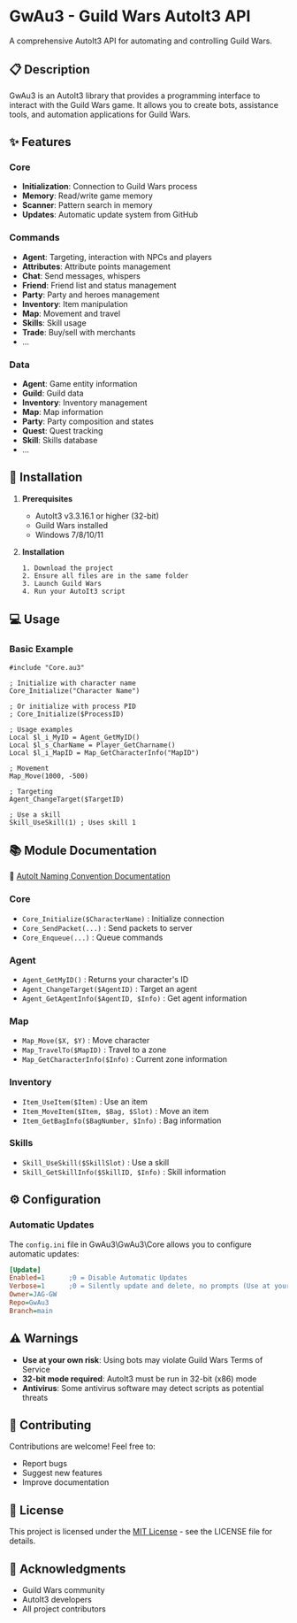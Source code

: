 # GwAu3 - Guild Wars AutoIt3 API

A comprehensive AutoIt3 API for automating and controlling Guild Wars.

## 📋 Description

GwAu3 is an AutoIt3 library that provides a programming interface to interact with the Guild Wars game. It allows you to create bots, assistance tools, and automation applications for Guild Wars.

## ✨ Features

### Core
- **Initialization**: Connection to Guild Wars process
- **Memory**: Read/write game memory
- **Scanner**: Pattern search in memory
- **Updates**: Automatic update system from GitHub

### Commands
- **Agent**: Targeting, interaction with NPCs and players
- **Attributes**: Attribute points management
- **Chat**: Send messages, whispers
- **Friend**: Friend list and status management
- **Party**: Party and heroes management
- **Inventory**: Item manipulation
- **Map**: Movement and travel
- **Skills**: Skill usage
- **Trade**: Buy/sell with merchants
- ...

### Data
- **Agent**: Game entity information
- **Guild**: Guild data
- **Inventory**: Inventory management
- **Map**: Map information
- **Party**: Party composition and states
- **Quest**: Quest tracking
- **Skill**: Skills database
- ...

## 🚀 Installation

1. **Prerequisites**
   - AutoIt3 v3.3.16.1 or higher (32-bit)
   - Guild Wars installed
   - Windows 7/8/10/11

2. **Installation**
   ```
   1. Download the project
   2. Ensure all files are in the same folder
   3. Launch Guild Wars
   4. Run your AutoIt3 script
   ```

## 💻 Usage

### Basic Example

```autoit
#include "Core.au3"

; Initialize with character name
Core_Initialize("Character Name")

; Or initialize with process PID
; Core_Initialize($ProcessID)

; Usage examples
Local $l_i_MyID = Agent_GetMyID()
Local $l_s_CharName = Player_GetCharname()
Local $l_i_MapID = Map_GetCharacterInfo("MapID")

; Movement
Map_Move(1000, -500)

; Targeting
Agent_ChangeTarget($TargetID)

; Use a skill
Skill_UseSkill(1) ; Uses skill 1
```

## 📚 Module Documentation
📖 [AutoIt Naming Convention Documentation](GwAu3/Constants/README.md)
### Core
- `Core_Initialize($CharacterName)` : Initialize connection
- `Core_SendPacket(...)` : Send packets to server
- `Core_Enqueue(...)` : Queue commands

### Agent
- `Agent_GetMyID()` : Returns your character's ID
- `Agent_ChangeTarget($AgentID)` : Target an agent
- `Agent_GetAgentInfo($AgentID, $Info)` : Get agent information

### Map
- `Map_Move($X, $Y)` : Move character
- `Map_TravelTo($MapID)` : Travel to a zone
- `Map_GetCharacterInfo($Info)` : Current zone information

### Inventory
- `Item_UseItem($Item)` : Use an item
- `Item_MoveItem($Item, $Bag, $Slot)` : Move an item
- `Item_GetBagInfo($BagNumber, $Info)` : Bag information

### Skills
- `Skill_UseSkill($SkillSlot)` : Use a skill
- `Skill_GetSkillInfo($SkillID, $Info)` : Skill information

## ⚙️ Configuration

### Automatic Updates

The `config.ini` file in GwAu3\GwAu3\Core allows you to configure automatic updates:

```ini
[Update]
Enabled=1      ;0 = Disable Automatic Updates
Verbose=1      ;0 = Silently update and delete, no prompts (Use at your own risk)
Owner=JAG-GW
Repo=GwAu3
Branch=main
```

## ⚠️ Warnings

- **Use at your own risk**: Using bots may violate Guild Wars Terms of Service
- **32-bit mode required**: AutoIt3 must be run in 32-bit (x86) mode
- **Antivirus**: Some antivirus software may detect scripts as potential threats

## 🤝 Contributing

Contributions are welcome! Feel free to:
- Report bugs
- Suggest new features
- Improve documentation

## 📄 License
This project is licensed under the [MIT License](LICENSE) - see the LICENSE file for details.

## 🙏 Acknowledgments

- Guild Wars community
- AutoIt3 developers
- All project contributors

